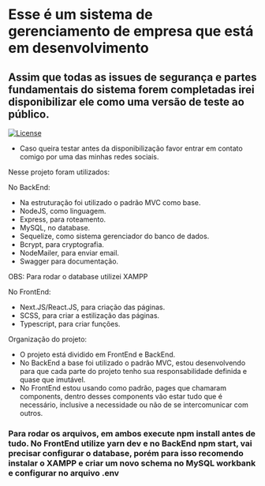 # Esse é um sistema de gerenciamento de empresa que está em desenvolvimento

## Assim que todas as issues de segurança e partes fundamentais do sistema forem completadas irei disponibilizar ele como uma versão de teste ao público.

[![License](https://img.shields.io/badge/License-Custom-blue)]([https://seu-link-aqui](https://github.com/vitor-navarro/sistema_gerenciamento/blob/main/LICENSE))

 - Caso queira testar antes da disponibilização favor entrar em contato comigo por uma das minhas redes sociais.

Nesse projeto foram utilizados:

No BackEnd:
- Na estruturação foi utilizado o padrão MVC como base.
- NodeJS, como linguagem.
- Express, para roteamento.
- MySQL, no database.
- Sequelize, como sistema gerenciador do banco de dados.
- Bcrypt, para cryptografia.
- NodeMailer, para enviar email.
- Swagger para documentação.

OBS: Para rodar o database utilizei XAMPP

No FrontEnd:
- Next.JS/React.JS, para criação das páginas.
- SCSS, para criar a estilização das páginas.
- Typescript, para criar funções.

Organização do projeto:
- O projeto está dividido em FrontEnd e BackEnd.
- No BackEnd a base foi utilizado o padrão MVC, estou desenvolvendo para que cada parte do projeto tenho sua responsabilidade definida e quase que imutável.
- No FrontEnd estou usando como padrão, pages que chamaram components, dentro desses components vão estar tudo que é necessário, inclusive  a necessidade ou não de se intercomunicar com outros.

### Para rodar os arquivos, em ambos execute npm install antes de tudo. No FrontEnd utilize yarn dev e no BackEnd npm start, vai precisar configurar o database, porém para isso recomendo instalar o XAMPP e criar um novo schema no MySQL workbank e configurar no arquivo .env
